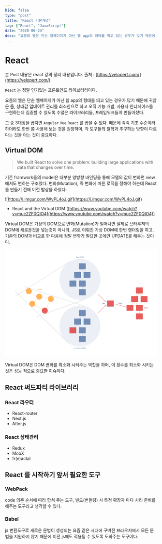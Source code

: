 ```yaml
---
hide: false
type: "post"
title: "React 기본개념"
tag: ["React", "JavaScript"]
date: "2020-06-24"
desc: "요즘의 웹은 단순 웹페이지가 아닌 웹 app의 형태를 띄고 있는 경우가 많기 때문에 귀찮은 돔, 상태값 업데이트 관리를 최소한으로 하고 오직 기능 개발, 사용자 인터페이스를 구현하는데 집중할 수 있도록 수많은 라이브러리들, 프레임워크들이 만들어졌다. 그 중 3대장을 꼽자면 `Angular`  `Vue`  `React` 를 꼽을 수 있다. 때문에 각각 기초 수준이라 하더라도 한번 쯤 사용해 보는 것을 권장하며, 각 도구들의 철학과 추구하는 방향이 다르다는 것을 아는 것이 중요하다. "
---
```


# React

본 Post 내용은 react 강의 정리 내용입니다. 출처 : [https://velopert.com/](https://velopert.com/)

 `React` 는 정말 인기있는 프론트엔드 라이브러리이다. 

 

 요즘의 웹은 단순 웹페이지가 아닌 웹 app의 형태를 띄고 있는 경우가 많기 때문에 귀찮은 돔, 상태값 업데이트 관리를 최소한으로 하고 오직 기능 개발, 사용자 인터페이스를 구현하는데 집중할 수 있도록 수많은 라이브러리들, 프레임워크들이 만들어졌다.

그 중 3대장을 꼽자면 `Angular`  `Vue`  `React` 를 꼽을 수 있다. 때문에 각각 기초 수준이라 하더라도 한번 쯤 사용해 보는 것을 권장하며, 각 도구들의 철학과 추구하는 방향이 다르다는 것을 아는 것이 중요하다. 

## Virtual DOM

> We built React to solve one problem: building large applications with data that changes over time.

기존 framwork들의 model은 대부분 양방향 바인딩을 통해 모델의 값이 변화면 view에서도 변하는 구조였다. 변화(Mutation), 즉 변화에 따른 로직을 정해야 하는데 React를 만들기 전에 이런 발상을 하였다. 

![https://i.imgur.com/WvPL4oJ.gif](https://i.imgur.com/WvPL4oJ.gif)

- React and the Virtual DOM ([https://www.youtube.com/watch?v=muc2ZF0QIO4](https://www.youtube.com/watch?v=muc2ZF0QIO4))

Virtual DOM은 가상의 DOM으로 변화(Mutation)가 일어나면 실제로 브라우저의 DOM에 새로운것을 넣는것이 아니라, JS로 이뤄진 가상 DOM에 한번 렌더링을 하고, 기존의 DOM과 비교를 한 다음에 정말 변화가 필요한 곳에만 UPDATE를 해주는 것이다. 

![domimage](./u6YnxUS.png)

Virtual DOM은 DOM 변화를 최소화 시켜주는 역할을 하며, 이 횟수를 최소화 시키는 것은 성능 적으로 중요한 이슈이다. 

## React 써드파티 라이브러리

### React 라우터

- React-router
- Next.js
- After.js

### React 상태관리

- Redux
- MobX
- fr(e)actal

## React 를 시작하기 앞서 필요한 도구

### WebPack

code 의존 순서에 따라 합쳐 주는 도구, 빌드(번들링) 시 특정 확장자 마다 처리 준비를 해주는 도구라고 생각할 수 있다. 

### Babel

js 변환도구로 새로운 문법이 생성되는 요즘 같은 시대에 구버전 브라우저에서 모든 문법을 지원하지 않기 때문에 이전 js에도 적용될 수 있도록 도와주는 도구이다.
